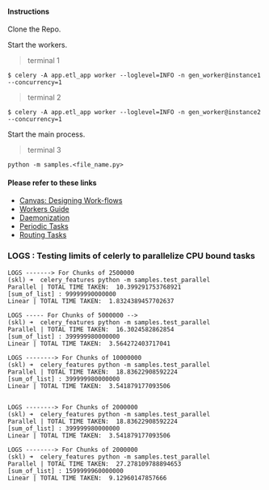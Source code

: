 #### Instructions
Clone the Repo.

Start the workers.
> terminal 1
```
$ celery -A app.etl_app worker --loglevel=INFO -n gen_worker@instance1 --concurrency=1
```
> terminal 2
```
$ celery -A app.etl_app worker --loglevel=INFO -n gen_worker@instance2 --concurrency=1
```

Start the main process.
> terminal 3
 ```
 python -m samples.<file_name.py>
 ```


#### Please refer to these links

-   [Canvas: Designing Work-flows](https://docs.celeryproject.org/en/stable/userguide/canvas.html)
-   [Workers Guide](https://docs.celeryproject.org/en/stable/userguide/workers.html)
-   [Daemonization](https://docs.celeryproject.org/en/stable/userguide/daemonizing.html)
-   [Periodic Tasks](https://docs.celeryproject.org/en/stable/userguide/periodic-tasks.html)
-   [Routing Tasks](https://docs.celeryproject.org/en/stable/userguide/routing.html)


### LOGS : Testing limits of celerly to parallelize CPU bound tasks
    LOGS -------> For Chunks of 2500000
    (skl) ➜  celery_features python -m samples.test_parallel
    Parallel | TOTAL TIME TAKEN:  10.399291753768921
    [sum_of_list] : 99999990000000
    Linear | TOTAL TIME TAKEN:  1.8324389457702637

    LOGS ----- For Chunks of 5000000 -->
    (skl) ➜  celery_features python -m samples.test_parallel
    Parallel | TOTAL TIME TAKEN:  16.3024582862854
    [sum_of_list] : 399999980000000
    Linear | TOTAL TIME TAKEN:  3.564272403717041

    LOGS --------> For Chunks of 10000000
    (skl) ➜  celery_features python -m samples.test_parallel
    Parallel | TOTAL TIME TAKEN:  18.83622908592224
    [sum_of_list] : 399999980000000
    Linear | TOTAL TIME TAKEN:  3.541879177093506


    LOGS --------> For Chunks of 2000000
    (skl) ➜  celery_features python -m samples.test_parallel
    Parallel | TOTAL TIME TAKEN:  18.83622908592224
    [sum_of_list] : 399999980000000
    Linear | TOTAL TIME TAKEN:  3.541879177093506

    LOGS --------> For Chunks of 2000000
    (skl) ➜  celery_features python -m samples.test_parallel
    Parallel | TOTAL TIME TAKEN:  27.278109788894653
    [sum_of_list] : 1599999960000000
    Linear | TOTAL TIME TAKEN:  9.12960147857666